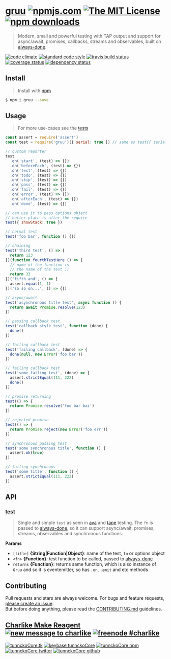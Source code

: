 # [gruu][author-www-url] [![npmjs.com][npmjs-img]][npmjs-url] [![The MIT License][license-img]][license-url] [![npm downloads][downloads-img]][downloads-url] 

> Modern, small and powerful testing with TAP output and support for async/await, promises, callbacks, streams and observables, built on [always-done][].

[![code climate][codeclimate-img]][codeclimate-url] [![standard code style][standard-img]][standard-url] [![travis build status][travis-img]][travis-url] [![coverage status][coveralls-img]][coveralls-url] [![dependency status][david-img]][david-url]

## Install
> Install with [npm](https://www.npmjs.com/)

```sh
$ npm i gruu --save
```

## Usage
> For more use-cases see the [tests](./test.js)

```js
const assert = require('assert')
const test = require('gruu')({ serial: true }) // same as test({ serial: true })

// custom reporter
test
  .on('start', (test) => {})
  .on('beforeEach', (test) => {})
  .on('test', (test) => {})
  .on('todo', (test) => {})
  .on('skip', (test) => {})
  .on('pass', (test) => {})
  .on('fail', (test) => {})
  .on('error', (test) => {})
  .on('afterEach', (test) => {})
  .on('done', (test) => {})

// can use it to pass options object
// better place is after the require
test({ showStack: true })

// normal test
test('foo bar', function () {})

// chaining
test('third test', () => {
  return 123
})(function fourthTestHere () => {
  // name of the function is
  // the name of the test :)
  return 33
})('fifth and', () => {
  assert.equal(1, 1)
})('so so on...', () => {})

// async/await
test('asynchronous title test', async function () {
  return await Promise.resolve(123)
})

// passing callback test
test('callback style test', function (done) {
  done()
})

// failing callback test
test('failing callback', (done) => {
  done(null, new Error('foo bar'))
})

// failing callback test
test('some failing test', (done) => {
  assert.strictEqual(111, 222)
  done()
})

// promise returning
test(() => {
  return Promise.resolve('foo bar baz')
})

// rejected promise
test(() => {
  return Promise.reject(new Error('foo err'))
})

// synchronous passing test
test('some synchronous title', function () {
  assert.ok(true)
})

// failing synchronous
test('some title', function () {
  assert.strictEqual(111, 222)
})
```

## API

### [test](lib/index.js#L73)

> Single and simple `test` as seen in [ava][]
and [tape][] testing. The `fn` is passed to [always-done][], so
it can support async/await, promises, streams, observables
and synchronous functions.

**Params**

* `[title]` **{String|Function|Object}**: name of the test, `fn` or options object    
* `<fn>` **{Function}**: test function to be called, passed to [always-done][]    
* `returns` **{Function}**: returns same function, which is also instance of `Gruu` and so it is eventemitter, so has `.on`, `.emit` and etc methods  

## Contributing
Pull requests and stars are always welcome. For bugs and feature requests, [please create an issue](https://github.com/tunnckoCore/gruu/issues/new).  
But before doing anything, please read the [CONTRIBUTING.md](./CONTRIBUTING.md) guidelines.

## [Charlike Make Reagent](http://j.mp/1stW47C) [![new message to charlike][new-message-img]][new-message-url] [![freenode #charlike][freenode-img]][freenode-url]

[![tunnckoCore.tk][author-www-img]][author-www-url] [![keybase tunnckoCore][keybase-img]][keybase-url] [![tunnckoCore npm][author-npm-img]][author-npm-url] [![tunnckoCore twitter][author-twitter-img]][author-twitter-url] [![tunnckoCore github][author-github-img]][author-github-url]

[always-done]: https://github.com/hybridables/always-done
[ava]: https://ava.li
[tape]: https://github.com/substack/tape

[npmjs-url]: https://www.npmjs.com/package/gruu
[npmjs-img]: https://img.shields.io/npm/v/gruu.svg?label=gruu

[license-url]: https://github.com/tunnckoCore/gruu/blob/master/LICENSE
[license-img]: https://img.shields.io/npm/l/gruu.svg

[downloads-url]: https://www.npmjs.com/package/gruu
[downloads-img]: https://img.shields.io/npm/dm/gruu.svg

[codeclimate-url]: https://codeclimate.com/github/tunnckoCore/gruu
[codeclimate-img]: https://img.shields.io/codeclimate/github/tunnckoCore/gruu.svg

[travis-url]: https://travis-ci.org/tunnckoCore/gruu
[travis-img]: https://img.shields.io/travis/tunnckoCore/gruu/master.svg

[coveralls-url]: https://coveralls.io/r/tunnckoCore/gruu
[coveralls-img]: https://img.shields.io/coveralls/tunnckoCore/gruu.svg

[david-url]: https://david-dm.org/tunnckoCore/gruu
[david-img]: https://img.shields.io/david/tunnckoCore/gruu.svg

[standard-url]: https://github.com/feross/standard
[standard-img]: https://img.shields.io/badge/code%20style-standard-brightgreen.svg

[author-www-url]: http://www.tunnckocore.tk
[author-www-img]: https://img.shields.io/badge/www-tunnckocore.tk-fe7d37.svg

[keybase-url]: https://keybase.io/tunnckocore
[keybase-img]: https://img.shields.io/badge/keybase-tunnckocore-8a7967.svg

[author-npm-url]: https://www.npmjs.com/~tunnckocore
[author-npm-img]: https://img.shields.io/badge/npm-~tunnckocore-cb3837.svg

[author-twitter-url]: https://twitter.com/tunnckoCore
[author-twitter-img]: https://img.shields.io/badge/twitter-@tunnckoCore-55acee.svg

[author-github-url]: https://github.com/tunnckoCore
[author-github-img]: https://img.shields.io/badge/github-@tunnckoCore-4183c4.svg

[freenode-url]: http://webchat.freenode.net/?channels=charlike
[freenode-img]: https://img.shields.io/badge/freenode-%23charlike-5654a4.svg

[new-message-url]: https://github.com/tunnckoCore/ama
[new-message-img]: https://img.shields.io/badge/ask%20me-anything-green.svg

